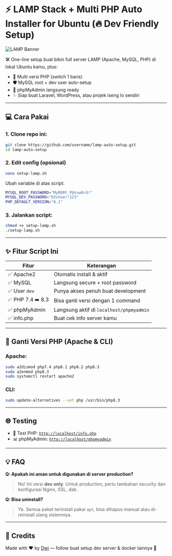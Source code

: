 # ⚡ LAMP Stack + Multi PHP Auto Installer for Ubuntu (🔥 Dev Friendly Setup)

![LAMP Banner](https://user-images.githubusercontent.com/123456789/your-custom-banner.png)

🛠️ One-line setup buat bikin full server LAMP (Apache, MySQL, PHP) di lokal Ubuntu kamu, plus:
- 📌 Multi versi PHP (switch 1 baris)
- 🛡️ MySQL root + dev user auto-setup
- 🧙 phpMyAdmin langsung ready
- ✨ Siap buat Laravel, WordPress, atau projek iseng lo sendiri

---

## 💻 Cara Pakai

### 1. Clone repo ini:

```bash
git clone https://github.com/username/lamp-auto-setup.git
cd lamp-auto-setup
````

### 2. Edit config (opsional)

```bash
nano setup-lamp.sh
```

Ubah variable di atas script:

```bash
MYSQL_ROOT_PASSWORD="MyR00t_P@ssw0rd!"
MYSQL_DEV_PASSWORD="D3vUser!123"
PHP_DEFAULT_VERSION="8.1"
```

### 3. Jalankan script:

```bash
chmod +x setup-lamp.sh
./setup-lamp.sh
```

---

## ✨ Fitur Script Ini

| Fitur            | Keterangan                               |
| ---------------- | ---------------------------------------- |
| ✅ Apache2        | Otomatis install & aktif                 |
| ✅ MySQL          | Langsung secure + root password          |
| ✅ User `dev`     | Punya akses penuh buat development       |
| ✅ PHP 7.4 ➡️ 8.3 | Bisa ganti versi dengan 1 command        |
| ✅ phpMyAdmin     | Langsung aktif di `localhost/phpmyadmin` |
| ✅ info.php       | Buat cek info server kamu                |

---

## 🔀 Ganti Versi PHP (Apache & CLI)

### Apache:

```bash
sudo a2dismod php7.4 php8.1 php8.2 php8.3
sudo a2enmod php8.3
sudo systemctl restart apache2
```

### CLI:

```bash
sudo update-alternatives --set php /usr/bin/php8.3
```

---

## 🌐 Testing

* 🧪 Test PHP: [`http://localhost/info.php`](http://localhost/info.php)
* 📊 phpMyAdmin: [`http://localhost/phpmyadmin`](http://localhost/phpmyadmin)

---

## 💡 FAQ

**Q: Apakah ini aman untuk digunakan di server production?**

> No! Ini versi **dev only**. Untuk production, perlu tambahan security dan konfigurasi Nginx, SSL, dsb.

**Q: Bisa uninstall?**

> Ya. Semua paket terinstall pakai `apt`, bisa dihapus manual atau di-reinstall ulang sistemnya.

---

## 🧠 Credits

Made with ❤️ by [Dwi](https://github.com/yourusername) — follow buat setup dev server & docker lainnya 🚀
